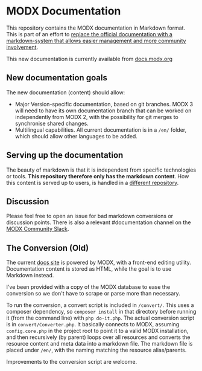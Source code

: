 # MODX Documentation

This repository contains the MODX documentation in Markdown format. This is part of an effort to [replace the official documentation with a markdown-system that allows easier management and more community involvement](https://github.com/modxcms/mab-recommendations/pull/19/files).

This new documentation is currently available from [docs.modx.org](https://docs.modx.org)

## New documentation goals

The new documentation (content) should allow:

- Major Version-specific documentation, based on git branches. MODX 3 will need to have its own documentation branch that can be worked on independently from MODX 2, with the possibility for git merges to synchronise shared changes.
- Multilingual capabilities. All current documentation is in a `/en/` folder, which should allow other languages to be added.

## Serving up the documentation

The beauty of markdown is that it is independent from specific technologies or tools. **This repository therefore only has the markdown content**. How this content is served up to users, is handled in a [different repository](https://github.com/modxorg/DocsApp).

## Discussion

Please feel free to open an issue for bad markdown conversions or discussion points. There is also a relevant #documentation channel on the [MODX Community Slack](https://modx.org).

## The Conversion (Old)

The current [docs site](https://docs.modx.com) is powered by MODX, with a front-end editing utility. Documentation content is stored as HTML, while the goal is to use Markdown instead.

I've been provided with a copy of the MODX database to ease the conversion so we don't have to scrape or parse more than necessary.

To run the conversion, a convert script is included in `/convert/`. This uses a composer dependency, so `composer install` in that directory before running it (from the command line) with `php do-it.php`. The actual conversion script is in `convert/Converter.php`. It basically connects to MODX, assuming `config.core.php` in the project root to point it to a valid MODX installation, and then recursively (by parent) loops over all resources and converts the resource content and meta data into a markdown file. The markdown file is placed under `/en/`, with the naming matching the resource alias/parents.

Improvements to the conversion script are welcome.
